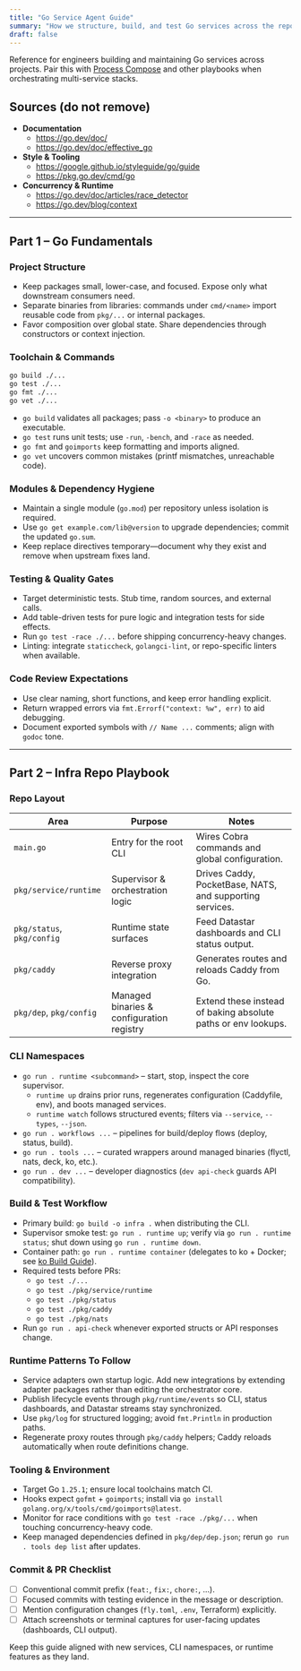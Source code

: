 ```yaml
---
title: "Go Service Agent Guide"
summary: "How we structure, build, and test Go services across the repo."
draft: false
---
```


Reference for engineers building and maintaining Go services across projects. Pair this with [Process Compose](../process-compose/) and other playbooks when orchestrating multi-service stacks.

## Sources (do not remove)
- **Documentation**
  - https://go.dev/doc/
  - https://go.dev/doc/effective_go
- **Style & Tooling**
  - https://google.github.io/styleguide/go/guide
  - https://pkg.go.dev/cmd/go
- **Concurrency & Runtime**
  - https://go.dev/doc/articles/race_detector
  - https://go.dev/blog/context

---

## Part 1 – Go Fundamentals

### Project Structure
- Keep packages small, lower-case, and focused. Expose only what downstream consumers need.
- Separate binaries from libraries: commands under `cmd/<name>` import reusable code from `pkg/...` or internal packages.
- Favor composition over global state. Share dependencies through constructors or context injection.

### Toolchain & Commands
```bash
go build ./...
go test ./...
go fmt ./...
go vet ./...
```
- `go build` validates all packages; pass `-o <binary>` to produce an executable.
- `go test` runs unit tests; use `-run`, `-bench`, and `-race` as needed.
- `go fmt` and `goimports` keep formatting and imports aligned.
- `go vet` uncovers common mistakes (printf mismatches, unreachable code).

### Modules & Dependency Hygiene
- Maintain a single module (`go.mod`) per repository unless isolation is required.
- Use `go get example.com/lib@version` to upgrade dependencies; commit the updated `go.sum`.
- Keep replace directives temporary—document why they exist and remove when upstream fixes land.

### Testing & Quality Gates
- Target deterministic tests. Stub time, random sources, and external calls.
- Add table-driven tests for pure logic and integration tests for side effects.
- Run `go test -race ./...` before shipping concurrency-heavy changes.
- Linting: integrate `staticcheck`, `golangci-lint`, or repo-specific linters when available.

### Code Review Expectations
- Use clear naming, short functions, and keep error handling explicit.
- Return wrapped errors via `fmt.Errorf("context: %w", err)` to aid debugging.
- Document exported symbols with `// Name ...` comments; align with `godoc` tone.

---

## Part 2 – Infra Repo Playbook

### Repo Layout
| Area | Purpose | Notes |
| ---- | ------- | ----- |
| `main.go` | Entry for the root CLI | Wires Cobra commands and global configuration. |
| `pkg/service/runtime` | Supervisor & orchestration logic | Drives Caddy, PocketBase, NATS, and supporting services. |
| `pkg/status`, `pkg/config` | Runtime state surfaces | Feed Datastar dashboards and CLI status output. |
| `pkg/caddy` | Reverse proxy integration | Generates routes and reloads Caddy from Go. |
| `pkg/dep`, `pkg/config` | Managed binaries & configuration registry | Extend these instead of baking absolute paths or env lookups. |

### CLI Namespaces
- `go run . runtime <subcommand>` – start, stop, inspect the core supervisor.
  - `runtime up` drains prior runs, regenerates configuration (Caddyfile, env), and boots managed services.
  - `runtime watch` follows structured events; filters via `--service`, `--types`, `--json`.
- `go run . workflows ...` – pipelines for build/deploy flows (deploy, status, build).
- `go run . tools ...` – curated wrappers around managed binaries (flyctl, nats, deck, ko, etc.).
- `go run . dev ...` – developer diagnostics (`dev api-check` guards API compatibility).

### Build & Test Workflow
- Primary build: `go build -o infra .` when distributing the CLI.
- Supervisor smoke test: `go run . runtime up`; verify via `go run . runtime status`; shut down using `go run . runtime down`.
- Container path: `go run . runtime container` (delegates to ko + Docker; see [ko Build Guide](../ko/)).
- Required tests before PRs:
  - `go test ./...`
  - `go test ./pkg/service/runtime`
  - `go test ./pkg/status`
  - `go test ./pkg/caddy`
  - `go test ./pkg/nats`
- Run `go run . api-check` whenever exported structs or API responses change.

### Runtime Patterns To Follow
- Service adapters own startup logic. Add new integrations by extending adapter packages rather than editing the orchestrator core.
- Publish lifecycle events through `pkg/runtime/events` so CLI, status dashboards, and Datastar streams stay synchronized.
- Use `pkg/log` for structured logging; avoid `fmt.Println` in production paths.
- Regenerate proxy routes through `pkg/caddy` helpers; Caddy reloads automatically when route definitions change.

### Tooling & Environment
- Target Go `1.25.1`; ensure local toolchains match CI.
- Hooks expect `gofmt` + `goimports`; install via `go install golang.org/x/tools/cmd/goimports@latest`.
- Monitor for race conditions with `go test -race ./pkg/...` when touching concurrency-heavy code.
- Keep managed dependencies defined in `pkg/dep/dep.json`; rerun `go run . tools dep list` after updates.

### Commit & PR Checklist
- [ ] Conventional commit prefix (`feat:`, `fix:`, `chore:`, ...).
- [ ] Focused commits with testing evidence in the message or description.
- [ ] Mention configuration changes (`fly.toml`, `.env`, Terraform) explicitly.
- [ ] Attach screenshots or terminal captures for user-facing updates (dashboards, CLI output).

Keep this guide aligned with new services, CLI namespaces, or runtime features as they land.
